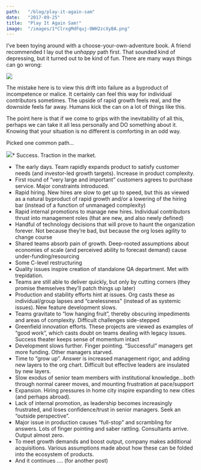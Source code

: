 ```yaml
---
path:	"/blog/play-it-again-sam"
date:	"2017-09-25"
title:	"Play It Again Sam!"
image:	"/images/1*ClrxgMdFquj-OWH2zcXyBA.png"
---
```


I’ve been toying around with a choose-your-own-adventure book. A friend recommended I lay out the *unhappy* path first. That sounded kind of depressing, but it turned out to be kind of fun. There are many ways things can go wrong:

![](/images/1*ClrxgMdFquj-OWH2zcXyBA.png)

The mistake here is to view this drift into failure as a byproduct of incompetence or malice. It certainly can feel this way for individual contributors sometimes. The upside of rapid growth feels real, and the downside feels far away. Humans kick the can on a lot of things like this.

The point here is that if we come to grips with the inevitability of all this, perhaps we can take it all less personally and DO something about it. Knowing that your situation is no different is comforting in an odd way.

Picked one common path…

![](/images/1*8-Rbe7D1eOe93-oQD5ravQ.png)* Success. Traction in the market.
* The early days. Team rapidly expands product to satisfy customer needs (and investor-led growth targets). Increase in product complexity.
* First round of “very large and important” customers agrees to purchase service. Major constraints introduced.
* Rapid hiring. New hires are slow to get up to speed, but this as viewed as a natural byproduct of rapid growth and/or a lowering of the hiring bar (instead of a function of unmanaged complexity)
* Rapid internal promotions to manage new hires. Individual contributors thrust into management roles (that are new, and also newly defined)
* Handful of technology decisions that will prove to haunt the organization forever. Not because they’re bad, but because the org loses agility to change course
* Shared teams absorb pain of growth. Deep-rooted assumptions about economies of scale (and perceived ability to forecast demand) cause under-funding/resourcing
* Some C-level restructuring
* Quality issues inspire creation of standalone QA department. Met with trepidation.
* Teams are still able to deliver quickly, but only by cutting corners (they promise themselves they’ll patch things up later)
* Production and stability efforts hint at issues. Org casts these as individual/group lapses and “carelessness” (instead of as systemic issues). New feature development slows.
* Teams gravitate to “low hanging fruit”, thereby obscuring impediments and areas of complexity. Difficult challenges side-stepped
* Greenfield innovation efforts. These projects are viewed as examples of “good work”, which casts doubt on teams dealing with legacy issues. Success theater keeps sense of momentum intact
* Development slows further. Finger pointing. “Successful” managers get more funding. Other managers starved.
* Time to “grow up”. Answer is increased management rigor, and adding new layers to the org chart. Difficult but effective leaders are insulated by new layers.
* Slow exodus of senior team members with institutional knowledge…both through normal career moves, and mounting frustration at pace/support
* Expansion. Hiring pressures in home city inspire expanding to new cities (and perhaps abroad).
* Lack of internal promotion, as leadership becomes increasingly frustrated, and loses confidence/trust in senior managers. Seek an “outside perspective”.
* Major issue in production causes “full-stop” and scrambling for answers. Lots of finger pointing and saber rattling. Consultants arrive. Output almost zero.
* To meet growth demands and boost output, company makes additional acquisitions. Various assumptions made about how these can be folded into the ecosystem of products.
* And it continues …. (for another post)
